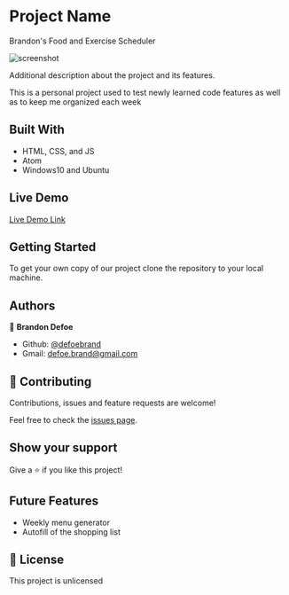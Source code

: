 # Project Name

Brandon's Food and Exercise Scheduler

![screenshot]()

Additional description about the project and its features.

This is a personal project used to test newly learned code features as well as to keep me organized each week 

## Built With

- HTML, CSS, and JS
- Atom
- Windows10 and Ubuntu



## Live Demo

[Live Demo Link]()


## Getting Started

To get your own copy of our project clone the repository to your local machine.


## Authors

👤 **Brandon Defoe**

- Github: [@defoebrand](https://github.com/defoebrand)
- Gmail: defoe.brand@gmail.com


## 🤝 Contributing

Contributions, issues and feature requests are welcome!

Feel free to check the [issues page](issues/).

## Show your support

Give a ⭐️ if you like this project!

## Future Features
- Weekly menu generator
- Autofill of the shopping list

## 📝 License

This project is unlicensed
